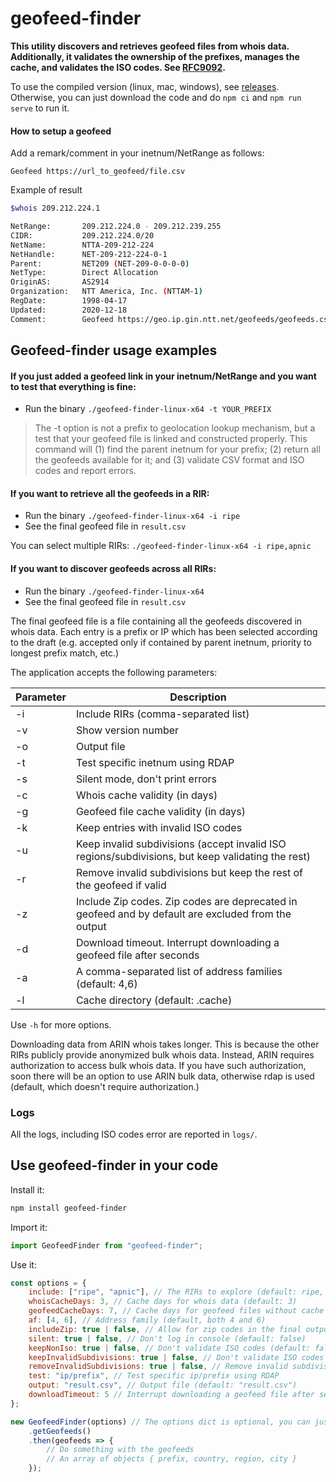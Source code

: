 # geofeed-finder

**This utility discovers and retrieves geofeed files from whois data. Additionally, it validates the ownership of the prefixes, manages the cache, and validates the ISO codes. See [RFC9092](https://datatracker.ietf.org/doc/draft-ietf-opsawg-finding-geofeeds/).**

To use the compiled version (linux, mac, windows), see [releases](https://github.com/massimocandela/geofeed-finder/releases/). Otherwise, you can just download the code and do `npm ci` and `npm run serve` to run it.



#### How to setup a geofeed
Add a remark/comment in your inetnum/NetRange as follows:
```
Geofeed https://url_to_geofeed/file.csv
```

Example of result
```bash
$whois 209.212.224.1

NetRange:       209.212.224.0 - 209.212.239.255
CIDR:           209.212.224.0/20
NetName:        NTTA-209-212-224
NetHandle:      NET-209-212-224-0-1
Parent:         NET209 (NET-209-0-0-0-0)
NetType:        Direct Allocation
OriginAS:       AS2914
Organization:   NTT America, Inc. (NTTAM-1)
RegDate:        1998-04-17
Updated:        2020-12-18
Comment:        Geofeed https://geo.ip.gin.ntt.net/geofeeds/geofeeds.csv
```




## Geofeed-finder usage examples

#### If you just added a geofeed link in your inetnum/NetRange and you want to test that everything is fine:

* Run the binary `./geofeed-finder-linux-x64 -t YOUR_PREFIX`

> The -t option is not a prefix to geolocation lookup mechanism, but a test that your geofeed file is linked and constructed properly. This command will (1) find the parent inetnum for your prefix; (2) return all the geofeeds available for it; and (3) validate CSV format and ISO codes and report errors.

#### If you want to retrieve all the geofeeds in a RIR:

* Run the binary `./geofeed-finder-linux-x64 -i ripe`
* See the final geofeed file in `result.csv`

You can select multiple RIRs: `./geofeed-finder-linux-x64 -i ripe,apnic`


#### If you want to discover geofeeds across all RIRs:

* Run the binary `./geofeed-finder-linux-x64`
* See the final geofeed file in `result.csv`

The final geofeed file is a file containing all the geofeeds discovered in whois data.
Each entry is a prefix or IP which has been selected according to the draft (e.g. accepted only if contained by parent inetnum, priority to longest prefix match, etc.)

The application accepts the following parameters:

| Parameter| Description  |
|-|-|
|-i| Include RIRs (comma-separated list)| 
|-v| Show version number| 
|-o| Output file | 
|-t| Test specific inetnum using RDAP | 
|-s| Silent mode, don't print errors | 
|-c| Whois cache validity (in days) | 
|-g| Geofeed file cache validity (in days) | 
|-k| Keep entries with invalid ISO codes | 
|-u| Keep invalid subdivisions (accept invalid ISO regions/subdivisions, but keep validating the rest) | 
|-r| Remove invalid subdivisions but keep the rest of the geofeed if valid | 
|-z| Include Zip codes. Zip codes are deprecated in geofeed and by default are excluded from the output | 
|-d| Download timeout. Interrupt downloading a geofeed file after seconds |
|-a| A comma-separated list of address families (default: 4,6) |
|-l| Cache directory (default: .cache) |

Use `-h` for more options.


Downloading data from ARIN whois takes longer. 
This is because the other RIRs publicly provide anonymized bulk whois data.
Instead, ARIN requires authorization to access bulk whois data. 
If you have such authorization, soon there will be an option to use ARIN bulk data, otherwise rdap is used (default, which doesn't require authorization.)


### Logs

All the logs, including ISO codes error are reported in `logs/`.

## Use geofeed-finder in your code

Install it:

```bash
npm install geofeed-finder
```

Import it:

```js
import GeofeedFinder from "geofeed-finder";
```

Use it:

```js
const options = {
    include: ["ripe", "apnic"], // The RIRs to explore (default: ripe, apnic, lacnic, afrinic, arin),
    whoisCacheDays: 3, // Cache days for whois data (default: 3)
    geofeedCacheDays: 7, // Cache days for geofeed files without cache headers set (default: 7)
    af: [4, 6], // Address family (default, both 4 and 6)
    includeZip: true | false, // Allow for zip codes in the final output (default: false)
    silent: true | false, // Don't log in console (default: false)
    keepNonIso: true | false, // Don't validate ISO codes (default: false)
    keepInvalidSubdivisions: true | false, // Don't validate ISO codes of the subdivisions (default: false)
    removeInvalidSubdivisions: true | false, // Remove invalid subdivisions but keep the rest of the geofeed if valid (default: false)
    test: "ip/prefix", // Test specific ip/prefix using RDAP
    output: "result.csv", // Output file (default: "result.csv")
    downloadTimeout: 5 // Interrupt downloading a geofeed file after seconds (default: 10)
};

new GeofeedFinder(options) // The options dict is optional, you can just do new GeofeedFinder()
    .getGeofeeds()
    .then(geofeeds => { 
        // Do something with the geofeeds 
        // An array of objects { prefix, country, region, city }
    });
```



